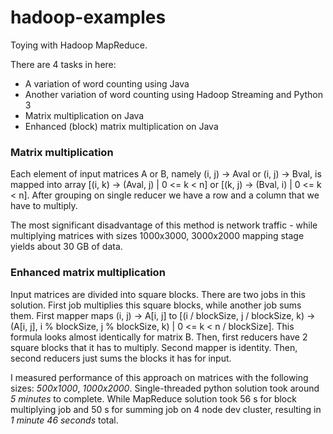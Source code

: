 # hadoop-examples
Toying with Hadoop MapReduce.

There are 4 tasks in here:
- A variation of word counting using Java
- Another variation of word counting using Hadoop Streaming and Python 3
- Matrix multiplication on Java
- Enhanced (block) matrix multiplication on Java

### Matrix multiplication

Each element of input matrices A or B, namely (i, j) -> Aval or (i, j) -> Bval, is mapped into array [(i, k) -> (Aval, j) | 0 <= k < n] or [(k, j) -> (Bval, i) | 0 <= k < n]. After grouping on single reducer we have a row and a column that we have to multiply.

The most significant disadvantage of this method is network traffic - while multiplying matrices with sizes 1000x3000, 3000x2000 mapping stage yields about 30 GB of data.

### Enhanced matrix multiplication

Input matrices are divided into square blocks. There are two jobs in this solution. First job multiplies this square blocks, while another job sums them. First mapper maps (i, j) -> A[i, j] to [(i / blockSize, j / blockSize, k) -> (A[i, j], i % blockSize, j % blockSize, k) | 0 <= k < n / blockSize]. This formula looks almost identically for matrix B. Then, first reducers have 2 square blocks that it has to multiply. Second mapper is identity. Then, second reducers just sums the blocks it has for input.

I measured performance of this approach on matrices with the following sizes: *500x1000*, *1000x2000*. Single-threaded python solution took around *5 minutes* to complete. While MapReduce solution took 56 s for block multiplying job and 50 s for summing job on 4 node dev cluster, resulting in *1 minute 46 seconds* total.
